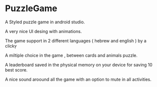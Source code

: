 # PuzzleGame
A Styled puzzle game in android studio.

A very nice UI desing with animations.

The game support in 2 different languages ( hebrew and english ) by a clickץ

A miltiple choice in the game , between cards and animals puzzle.

A leaderboard saved in the physical memory on your device for saving 10 best score.

A nice sound aroound all the game with an option to mute in all activities.


